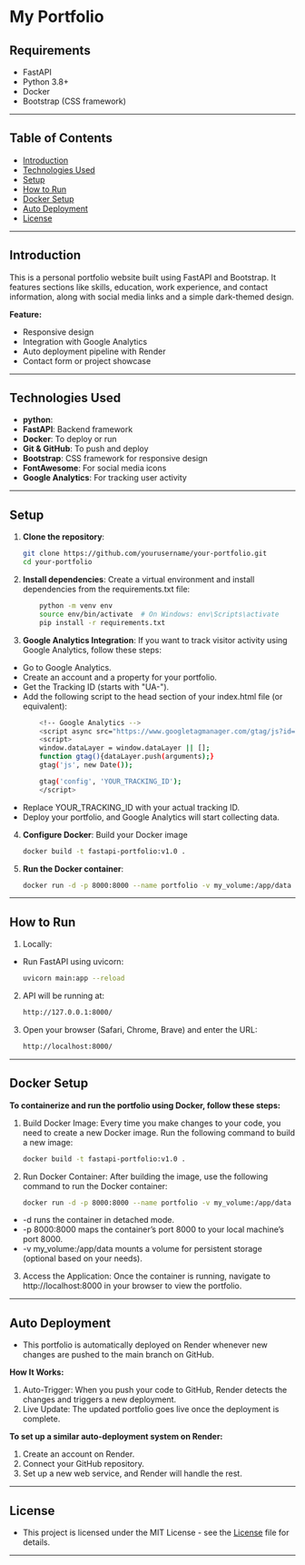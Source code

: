 # My Portfolio

## Requirements
- FastAPI
- Python 3.8+
- Docker 
- Bootstrap (CSS framework)

---   

## Table of Contents
- [Introduction](#introduction)
- [Technologies Used](#technologies-used)
- [Setup](#setup)
- [How to Run](#how-to-run)
- [Docker Setup](#docker-setup)
- [Auto Deployment](#auto-deployment)  <!-- Added Auto Deployment section -->
- [License](#license)

---   

## Introduction
This is a personal portfolio website built using FastAPI and Bootstrap. It features sections like skills, education, work experience, and contact information, along with social media links and a simple dark-themed design.

**Feature:**
- Responsive design
- Integration with Google Analytics
- Auto deployment pipeline with Render
- Contact form or project showcase

---   

## Technologies Used
- **python**: 
- **FastAPI**: Backend framework
- **Docker**: To deploy or run
- **Git & GitHub**: To push and deploy
- **Bootstrap**: CSS framework for responsive design
- **FontAwesome**: For social media icons
- **Google Analytics**: For tracking user activity

---   

## Setup

1. **Clone the repository**:
   ```bash
   git clone https://github.com/yourusername/your-portfolio.git
   cd your-portfolio

2. **Install dependencies**: Create a virtual environment and install dependencies from the requirements.txt file:
    ```bash
        python -m venv env
        source env/bin/activate  # On Windows: env\Scripts\activate
        pip install -r requirements.txt

3. **Google Analytics Integration**:
    If you want to track visitor activity using Google Analytics, follow these steps:

 - Go to Google Analytics.
- Create an account and a property for your portfolio.
- Get the Tracking ID (starts with "UA-").
- Add the following script to the head section of your index.html file (or equivalent):
    ```bash
        <!-- Google Analytics -->
        <script async src="https://www.googletagmanager.com/gtag/js?id=YOUR_TRACKING_ID"></script>
        <script>
        window.dataLayer = window.dataLayer || [];
        function gtag(){dataLayer.push(arguments);}
        gtag('js', new Date());

        gtag('config', 'YOUR_TRACKING_ID');
        </script>

- Replace YOUR_TRACKING_ID with your actual tracking ID.
- Deploy your portfolio, and Google Analytics will start collecting data.    

4. **Configure Docker**:  Build your Docker image
    ```bash
    docker build -t fastapi-portfolio:v1.0 .

5. **Run the Docker container**:
    ```bash
    docker run -d -p 8000:8000 --name portfolio -v my_volume:/app/data fastapi-portfolio:v1.0

---   

## How to Run
1. Locally: 
- Run FastAPI using uvicorn:
     ```bash
     uvicorn main:app --reload 

2. API will be running at:
    ```bash
    http://127.0.0.1:8000/

3. Open your browser (Safari, Chrome, Brave) and enter the URL:
   ```bash
   http://localhost:8000/

---   

## Docker Setup
**To containerize and run the portfolio using Docker, follow these steps:**

1. Build Docker Image:
Every time you make changes to your code, you need to create a new Docker image. Run the following command to build a new image:
    ```bash  
    docker build -t fastapi-portfolio:v1.0 .

2. Run Docker Container:
After building the image, use the following command to run the Docker container:
    ```bash  
    docker run -d -p 8000:8000 --name portfolio -v my_volume:/app/data fastapi-portfolio:v1.0

- -d runs the container in detached mode.
- -p 8000:8000 maps the container’s port 8000 to your local machine’s port 8000.
- -v my_volume:/app/data mounts a volume for persistent storage (optional based on your needs).

3. Access the Application:
Once the container is running, navigate to http://localhost:8000 in your browser to view the portfolio.

---   

## Auto Deployment
- This portfolio is automatically deployed on Render whenever new changes are pushed to the main branch on GitHub.

**How It Works:**
1. Auto-Trigger: When you push your code to GitHub, Render detects the changes and triggers a new deployment.
2. Live Update: The updated portfolio goes live once the deployment is complete.

**To set up a similar auto-deployment system on Render:**
1. Create an account on Render.
2. Connect your GitHub repository.
3. Set up a new web service, and Render will handle the rest.

--- 

## License
- This project is licensed under the MIT License - see the [License](License) file for details.

---    

